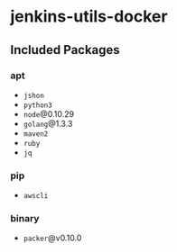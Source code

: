 # jenkins-utils-docker

## Included Packages

### apt
- `jshon`
- `python3`
- `node`@0.10.29
- `golang`@1.3.3
- `maven2`
- `ruby`
- `jq`

### pip
- `awscli`

### binary
- `packer`@v0.10.0
